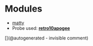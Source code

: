 
# Modules

* [matty](/matty/)
* Probe used: __[retro10apogee](/include/probes/auto/retro10apogee.md)__


[](@autogenerated - invisible comment)